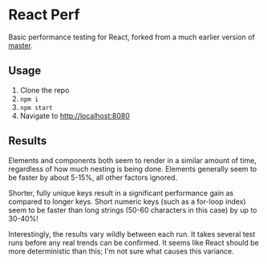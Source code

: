 # React Perf

Basic performance testing for React, forked from
a much earlier version of [master](https://github.com/cooperka/react-simple-boilerplate).

## Usage

1. Clone the repo
2. `npm i`
3. `npm start`
4. Navigate to <http://localhost:8080>

## Results

Elements and components both seem to render in a similar amount of time,
regardless of how much nesting is being done.
Elements generally seem to be faster by about 5-15%, all other factors ignored.

Shorter, fully unique keys result in a significant performance gain as compared to longer keys.
Short numeric keys (such as a for-loop index) seem to be faster than long strings
(50-60 characters in this case) by up to 30-40%!

Interestingly, the results vary wildly between each run.
It takes several test runs before any real trends can be confirmed.
It seems like React should be more deterministic than this;
I'm not sure what causes this variance.

